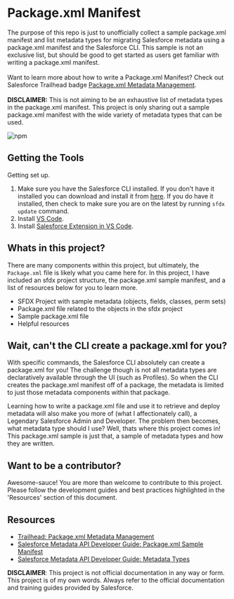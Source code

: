 # Package.xml Manifest
The purpose of this repo is just to unofficially collect a sample package.xml manifest and list metadata types for migrating Salesforce metadata using a package.xml manifest and the Salesforce CLI. This sample is not an exclusive list, but should be good to get started as users get familiar with writing a package.xml manifest. <br/> <br/>
Want to learn more about how to write a Package.xml Manifest? Check out Salesforce Trailhead badge [Package.xml Metadata Management](https://trailhead.salesforce.com/en/content/learn/modules/package-xml).
<br/><br/>
**DISCLAIMER:** This is not aiming to be an exhaustive list of metadata types in the package.xml manifest. This project is only sharing out a sample package.xml manifest with the wide variety of metadata types that can be used.

![npm](https://img.shields.io/static/v1?label=Salesforce%20CLI&message=7.33.2&color=lightblue&logo=Salesforce&style=for-the-badge)

## Getting the Tools
Getting set up. 
1) Make sure you have the Salesforce CLI installed. If you don't have it installed you can download and install it from [here](https://developer.salesforce.com/tools/sfdxcli). If you do have it installed, then check to make sure you are on the latest by running `sfdx update` command. 
2) Install [VS Code](https://code.visualstudio.com/download). 
3) Install [Salesforce Extension in VS Code](https://marketplace.visualstudio.com/items?itemName=salesforce.salesforcedx-vscode).

## Whats in this project?
There are many components within this project, but ultimately, the `Package.xml` file is likely what you came here for. In this project, I have included an sfdx project structure, the package.xml sample manifest, and a list of resources below for you to learn more.
* SFDX Project with sample metadata (objects, fields, classes, perm sets)
* Package.xml file related to the objects in the sfdx project
* Sample package.xml file
* Helpful resources

## Wait, can't the CLI create a package.xml for you?
With specific commands, the Salesforce CLI absolutely can create a package.xml for you! The challenge though is not all metadata types are declaratively available through the UI (such as Profiles). So when the CLI creates the package.xml manifest off of a package, the metadata is limited to just those metadata components within that package. 

Learning how to write a package.xml file and use it to retrieve and deploy metadata will also make you more of (what I affectionately call), a Legendary Salesforce Admin and Developer. The problem then becomes, what metadata type should I use? Well, thats where this project comes in! This package.xml sample is just that, a sample of metadata types and how they are written. 


## Want to be a contributor?
Awesome-sauce! You are more than welcome to contribute to this project. Please follow the development guides and best practices highlighted in the 'Resources' section of this document. 

## Resources
* [Trailhead: Package.xml Metadata Management](https://trailhead.salesforce.com/en/content/learn/modules/package-xml)
* [Salesforce Metadata API Developer Guide: Package.xml Sample Manifest](https://developer.salesforce.com/docs/atlas.en-us.api_meta.meta/api_meta/manifest_samples.htm)
* [Salesforce Metadata API Developer Guide: Metadata Types](https://developer.salesforce.com/docs/atlas.en-us.api_meta.meta/api_meta/meta_types_list.htm)


**DISCLAIMER**: This project is not official documentation in any way or form. This project is of my own words. Always refer to the official documentation and training guides provided by Salesforce.